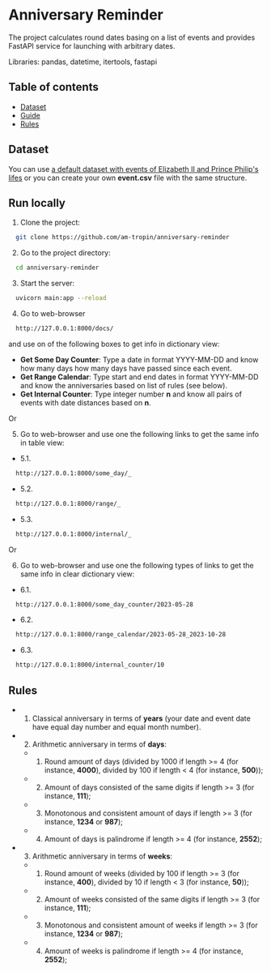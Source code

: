 # Anniversary Reminder

The project calculates round dates basing on a list of events and provides FastAPI service for launching with arbitrary dates.

Libraries: pandas, datetime, itertools, fastapi



## Table of contents
- [Dataset](#dataset)
- [Guide](#guide)
- [Rules](#rules)


## Dataset

You can use [a default dataset with events of Elizabeth II and Prince Philip's lifes](https://github.com/am-tropin/anniversary-reminder/blob/main/events.csv) or you can create your own **event.csv** file with the same structure. 


## Run locally

1. Clone the project:
```bash
  git clone https://github.com/am-tropin/anniversary-reminder
```

2. Go to the project directory:
```bash
  cd anniversary-reminder
```

<!-- Create vitual enviroment and install dependencies
```bash
  virtualenv venv
  source venv/bin/activate
  pip install -r requirements.txt
``` -->

3. Start the server:
```bash
  uvicorn main:app --reload
```

4. Go to web-browser 
```bash
  http://127.0.0.1:8000/docs/
```
and use on of the following boxes to get info in dictionary view:

- **Get Some Day Counter**: Type a date in format YYYY-MM-DD and know how many days how many days have passed since each event.
- **Get Range Calendar**: Type start and end dates in format YYYY-MM-DD and know the anniversaries based on list of rules (see below). 
- **Get Internal Counter**: Type integer number **n** and know all pairs of events with date distances based on **n**.

Or

5. Go to web-browser and use one the following links to get the same info in table view:

- 5.1.
```bash
  http://127.0.0.1:8000/some_day/_
```

- 5.2.
```bash
  http://127.0.0.1:8000/range/_
```

- 5.3.
```bash
  http://127.0.0.1:8000/internal/_
```

Or 

6. Go to web-browser and use one the following types of links to get the same info in clear dictionary view:

- 6.1.
```bash
  http://127.0.0.1:8000/some_day_counter/2023-05-28
```

- 6.2.
```bash
  http://127.0.0.1:8000/range_calendar/2023-05-28_2023-10-28
```

- 6.3.
```bash
  http://127.0.0.1:8000/internal_counter/10
```


## Rules

- 1. Classical anniversary in terms of **years** (your date and event date have equal day number and equal month number).

- 2. Arithmetic anniversary in terms of **days**:
    - 1. Round amount of days (divided by 1000 if length >= 4 (for instance, **4000**), divided by 100 if length < 4 (for instance, **500**)); 
    - 2. Amount of days consisted of the same digits if length >= 3 (for instance, **111**); 
    - 3. Monotonous and consistent amount of days if length >= 3 (for instance, **1234** or **987**);
    - 4. Amount of days is palindrome if length >= 4 (for instance, **2552**);

- 3. Arithmetic anniversary in terms of **weeks**:
    - 1. Round amount of weeks (divided by 100 if length >= 3 (for instance, **400**), divided by 10 if length < 3 (for instance, **50**)); 
    - 2. Amount of weeks consisted of the same digits if length >= 3 (for instance, **111**); 
    - 3. Monotonous and consistent amount of weeks if length >= 3 (for instance, **1234** or **987**);
    - 4. Amount of weeks is palindrome if length >= 4 (for instance, **2552**);
